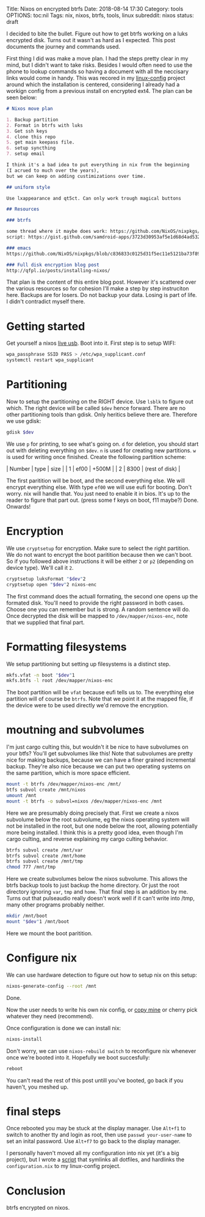 Title: Nixos on encrypted btrfs
Date: 2018-08-14 17:30
Category: tools
OPTIONS: toc:nil
Tags: nix, nixos, btrfs, tools, linux
subreddit: nixos
status: draft

I decided to bite the bullet. Figure out how to get btrfs working on a luks
encrypted disk.
Turns out it wasn't as hard as I expected.
This post documents the journey and commands used.

First thing I did was make a move plan. 
I had the steps pretty clear in my mind,
but I didn't want to take risks.
Besides I would often need to use the phone to lookup commands so having a
document with all the neccisary links would come in handy.
This was recored in my [linux-config](https://github.com/jappeace/linux-config)
project around which the installation is centered,
considering I already had a workign config from a previous install on encrypted
ext4.
The plan can be seen below:

```md
# Nixos move plan

1. Backup partition
2. Format in btrfs with luks
3. Get ssh keys
4. clone this repo
5. get main keepass file.
6. setup syncthing
7. setup email

I think it's a bad idea to put everything in nix from the beginning
(I acrued to much over the years), 
but we can keep on adding custimizations over time.

## uniform style

Use lxappearance and qt5ct. Can only work trough magical buttons

## Resources

### btrfs

some thread where it maybe does work: https://github.com/NixOS/nixpkgs/issues/15786
script: https://gist.github.com/samdroid-apps/3723d30953af5e1d68d4ad5327e624c0

### emacs
https://github.com/NixOS/nixpkgs/blob/c836833c0125d31f5ec11e5121ba73f89ec4b9fa/pkgs/top-level/emacs-packages.nix

### Full disk encryption blog post
http://qfpl.io/posts/installing-nixos/
```

That plan is the content of this entire blog post.
However it's scattered over the various resources so for cohesion I'll make a
step by step instruciton here.
Backups are for losers. Do not backup your data. Losing is part of life.
I didn't contradict myself there.

# Getting started
Get yourself a nixos [live usb](https://nixos.org/nixos/download.html).
Boot into it.
First step is to setup WIFI:

```bash
wpa_passphrase SSID PASS > /etc/wpa_supplicant.conf
systemctl restart wpa_supplicant
```

# Partitioning
Now to setup the partitioning on the RIGHT device.
Use `lsblk` to figure out which.
The right device will be called `$dev` hence forward.
There are no other partitioning tools than gdisk.
Only heritics believe there are.
Therefore we use gdisk:

```bash
gdisk $dev
```

We use `p` for printing, to see what's going on.
`d` for deletion, you should start out with deleting everything on `$dev`.
`n` is used for creating new partitions.
`w` is used for writing once finished.
Create the following partition scheme:

| Number | type | size           |
|      1 | ef00 | +500M          |
|      2 | 8300 | (rest of disk) |


The first paritition will be boot, and the second everything else.
We will encrypt everything else.
With type `ef00` we will use eufi for booting.
Don't worry. nix will handle that. You just need to enable it in bios.
It's up to the reader to figure that part out.
(press some f keys on boot, f11 maybe?)
Done. Onwards!

# Encryption
We use `cryptsetup` for encryption.
Make sure to select the right partition. We do not want to encrypt the boot
paritition because then we can't boot.
So if you followed above instructions it will be either `2` or `p2`
(depending on device type).
We'll call it `2`.

```bash
cryptsetup luksFormat "$dev"2
cryptsetup open "$dev"2 nixos-enc
```

The first command does the actuall formating, the second one opens up the
formated disk.
You'll need to provide the right password in both cases.
Choose one you can remember but is strong. A random sentence will do.
Once decrypted the disk will be mapped to `/dev/mapper/nixos-enc`,
note that we supplied that final part.

# Formatting filesystems
We setup partitioning but setting up filesystems is a distinct step.

```bash
mkfs.vfat -n boot "$dev"1
mkfs.btfs -l root /dev/mapper/nixos-enc
```

The boot partition will be `vfat` because eufi tells us to.
The everything else partition will of course be `btrfs`.
Note that we point it at the mapped file, if the device were to be used directly
we'd remove the encryption.

# moutning and subvolumes
I'm just cargo culting this,
but wouldn't it be nice to have subvolumes on your btfs?
You'll get subvolumes like this!
Note that subvolumes are pretty nice for making backups,
because we can have a finer grained incremental backup.
They're also nice because we can put two operating systems on the same
partition, which is more space efficient.

```bash
mount -t btrfs /dev/mapper/nixos-enc /mnt/
btfs subvol create /mnt/nixos
umount /mnt
mount -t btrfs -o subvol=nixos /dev/mapper/nixos-enc /mnt
```

Here we are presumably doing precisely that.
First we create a nixos subvolume below the root subvolume,
eg the nixos operating system will not be installed in the root, but one node
below the root, allowing potentially more being installed.
I think this is a pretty good idea, even though I'm cargo culting,
and reverse explaining my cargo culting behavior.

```bash
btrfs subvol create /mnt/var
btrfs subvol create /mnt/home
btrfs subvol create /mnt/tmp
chmod 777 /mnt/tmp
```
Here we create subvolumes below the nixos subvolume.
This allows the btrfs backup tools to just backup the home directory.
Or just the root directory ignoring `var`, `tmp` and `home`.
That final step is an addition by me. 
Turns out that pulseaudio really doesn't work well if it can't write into /tmp,
many other programs probably neither.

```bash
mkdir /mnt/boot
mount "$dev"1 /mnt/boot
```

Here we mount the boot paritition.

# Configure nix
We can use hardware detection to figure out how to setup nix on this setup:

```bash
nixos-generate-config --root /mnt
```


Done.

Now the user needs to write his own nix config, or
[copy mine](https://github.com/jappeace/linux-config/blob/master/configuration.nix)
or cherry pick whatever they need (recommend).

Once configuration is done we can install nix:

```bash
nixos-install
```

Don't worry, we can use `nixos-rebuild switch` to reconfigure nix whenever once
we're booted into it.
Hopefully we boot succesfully:

```bash
reboot
```

You can't read the rest of this post untill you've booted,
go back if you haven't, you meshed up.

# final steps
Once rebooted you may be stuck at the display manager.
Use `Alt+f1` to switch to another tty and login as root,
then use `passwd your-user-name` to set an inital password.
Use `Alt+f7` to go back to the display manager.

I personally haven't moved all my configuration into nix yet
(it's a big project),
but I wrote a [script](https://github.com/jappeace/linux-config/blob/master/scripts/nixos-setup.sh)
that symlinks all dotfiles, and hardlinks
the `configuration.nix` to my linux-config project.

# Conclusion
btrfs encrypted on nixos.
